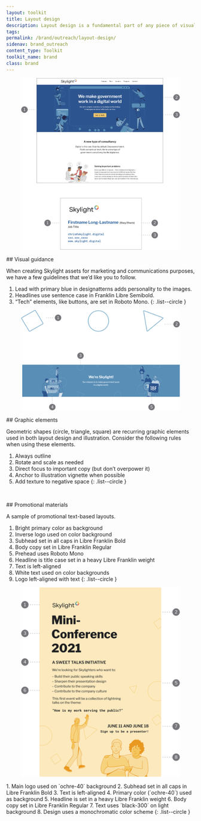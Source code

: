 ```yaml
---
layout: toolkit
title: Layout design
description: Layout design is a fundamental part of any piece of visual communication. Whether we’re designing a web page or a business card, our layout is key when it comes to creating an engaging and user-friendly experience.
tags:
permalink: /brand/outreach/layout-design/
sidenav: brand_outreach
content_type: Toolkit
toolkit_name: brand
class: brand
---
```


<div class="row brand__content-section">
<div class="col-md-8">
  <div class="section__container p-5">
    <figure class="mb-0">
      <img class="" src="/img/brand/outreach/visual-guidance.jpg" alt="">
    </figure>
  </div>
</div>
<div class="col-md-4" markdown="1">
## Visual guidance

When creating Skylight assets for marketing and communications purposes, we have a few guidelines that we’d like you to follow.

1. Lead with primary blue in designatterns adds personality to the images.
1. Headlines use sentence case in Franklin Libre Semibold.
1. “Tech” elements, like buttons, are set in Roboto Mono.
{: .list--circle }
</div>
</div>

<div class="row brand__content-section">
<div class="col-md-8">
  <div class="section__container p-5">
    <figure class="text-center mb-0">
      <img class="" src="/img/brand/outreach/graphic-elements.svg" alt="">
    </figure>
  </div>
</div>
<div class="col-md-4" markdown="1">
## Graphic elements

Geometric shapes (circle, triangle, square) are recurring graphic elements used in both layout design and illustration. Consider the following rules when using these elements.

1. Always outline
1. Rotate and scale as needed
1. Direct focus to important copy (but don’t overpower it)
1. Anchor to illustration vignette when possible
1. Add texture to negative space
{: .list--circle }
</div>
</div>

<div class="row brand__content-section">
  <div class="col-md-8">
    <div class="section__container p-5">
      <figure class="text-center mb-0">
        <img class="" src="/img/brand/outreach/promo-1.svg" alt="">
      </figure>
    </div>
  </div>
<div class="col-md-4" markdown="1">
## Promotional materials

A sample of promotional text-based layouts.

1. Bright primary color as background
1. Inverse logo used on color background
1. Subhead set in all caps in Libre Franklin Bold
1. Body copy set in Libre Franklin Regular
1. Prehead uses Roboto Mono
1. Headline is title case set in a heavy Libre Franklin weight
1. Text is left-aligned
1. White text used on color backgrounds
1. Logo left-aligned with text
{: .list--circle }
</div>
</div>

<div class="row brand__content-section">
  <div class="col-md-8">
    <div class="section__container p-5">
      <figure class="text-center mb-0">
        <img class="" src="/img/brand/outreach/promo-2.svg" alt="">
      </figure>
    </div>
  </div>
<div class="col-md-4" markdown="1">
1. Main logo used on `ochre-40` background
2. Subhead set in all caps in Libre Franklin Bold
3. Text is left-aligned
4. Primary color (`ochre-40`) used as background
5. Headline is set in a heavy Libre Franklin weight
6. Body copy set in Libre Franklin Regular
7. Text uses `black-300` on light background
8. Design uses a monochromatic color scheme
{: .list--circle }
</div>
</div>

